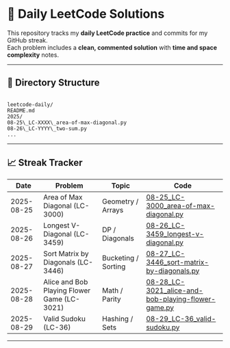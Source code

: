 # 🧠 Daily LeetCode Solutions

This repository tracks my **daily LeetCode practice** and commits for my GitHub streak.  
Each problem includes a **clean, commented solution** with **time and space complexity** notes.

---

## 📂 Directory Structure

```

leetcode-daily/
README.md
2025/
08-25\_LC-XXXX\_area-of-max-diagonal.py
08-26\_LC-YYYY\_two-sum.py
...

```

---

## 📈 Streak Tracker

| Date       | Problem                                     | Topic               | Code                                                                                                          |
| ---------- | ------------------------------------------- | ------------------- | ------------------------------------------------------------------------------------------------------------- |
| 2025-08-25 | Area of Max Diagonal (LC-3000)              | Geometry / Arrays   | [08-25_LC-3000_area-of-max-diagonal.py](2025/08-25_LC-3000_area-of-max-diagonal.py)                           |
| 2025-08-26 | Longest V-Diagonal (LC-3459)                | DP / Diagonals      | [08-26_LC-3459_longest-v-diagonal.py](2025/08-26_LC-3459_longest-v-diagonal.py)                               |
| 2025-08-27 | Sort Matrix by Diagonals (LC-3446)          | Bucketing / Sorting | [08-27_LC-3446_sort-matrix-by-diagonals.py](2025/08-27_LC-3446_sort-matrix-by-diagonals.py)                   |
| 2025-08-28 | Alice and Bob Playing Flower Game (LC-3021) | Math / Parity       | [08-28_LC-3021_alice-and-bob-playing-flower-game.py](2025/08-28_LC-3021_alice-and-bob-playing-flower-game.py) |
| 2025-08-29 | Valid Sudoku (LC-36)                        | Hashing / Sets      | [08-29_LC-36_valid-sudoku.py](2025/08-29_LC-36_valid-sudoku.py)                                               |

---
